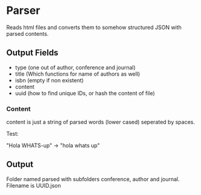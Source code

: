 # Parser

Reads html files and converts them to somehow structured JSON with parsed contents.

## Output Fields

- type (one out of author, conference and journal)
- title (Which functions for name of authors as well)
- isbn (empty if non existent)
- content
- uuid (how to find unique IDs, or hash the content of file)

### Content

content is just a string of parsed words (lower cased) seperated by spaces.

Test:

"Hola WHATS-up" -> "hola whats up"

## Output

Folder named parsed with subfolders conference, author and journal. Filename is UUID.json
